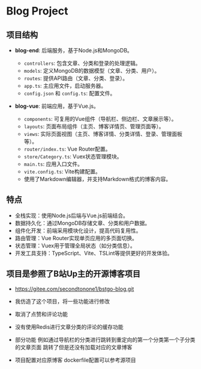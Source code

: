 # Blog Project

## 项目结构
- **blog-end**: 后端服务，基于Node.js和MongoDB。
  - `controllers`: 包含文章、分类和登录的处理逻辑。
  - `models`: 定义MongoDB的数据模型（文章、分类、用户）。
  - `routes`: 提供API路由（文章、分类、登录）。
  - `app.ts`: 主应用文件，启动服务器。
  - `config.json` 和 `config.ts`: 配置文件。

- **blog-vue**: 前端应用，基于Vue.js。
  - `components`: 可复用的Vue组件（导航栏、侧边栏、文章展示等）。
  - `layouts`: 页面布局组件（主页、博客详情页、管理页面等）。
  - `views`: 实际页面视图（主页、博客详情、分类详情、登录、管理面板等）。
  - `router/index.ts`: Vue Router配置。
  - `store/Category.ts`: Vuex状态管理模块。
  - `main.ts`: 应用入口文件。
  - `vite.config.ts`: Vite构建配置。
  - 使用了Markdown编辑器，并支持Markdown格式的博客内容。

## 特点
- 全栈实现：使用Node.js后端与Vue.js前端结合。
- 数据持久化：通过MongoDB存储文章、分类和用户数据。
- 组件化开发：前端采用模块化设计，提高代码复用性。
- 路由管理：Vue Router实现单页应用的多页面切换。
- 状态管理：Vuex用于管理全局状态（如分类信息）。
- 开发工具支持：TypeScript、Vite、TSLint等提供更好的开发体验。



## 项目是参照了B站Up主的开源博客项目
  - https://gitee.com/secondtonone1/bstgo-blog.git

  - 我仿造了这个项目，将一些功能进行修改
  - 取消了点赞和评论功能
  - 没有使用Redis进行文章分类的评论的缓存功能
  - 部分功能 例如通过导航栏的分类进行跳转到重定向的第一个分类第一个子分类的文章页面 跳转了但是还没有加载对应的文章博客

  - 项目配置对应原博客 dockerfile配置可以参考源项目
